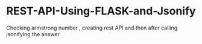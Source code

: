 # REST-API-Using-FLASK-and-Jsonify
Checking armstrong number , creating rest API and then after calling jsonifying the answer
